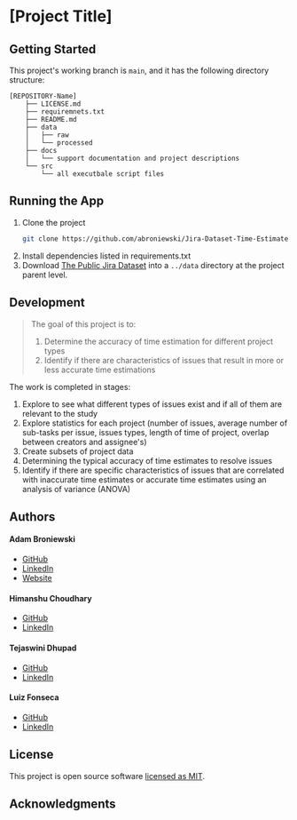 # [Project Title]

## Getting Started

This project's working branch is `main`, and it has the following directory structure:

```
[REPOSITORY-Name]
	├── LICENSE.md
	├── requiremnets.txt
	├── README.md
	├── data
	│   ├── raw
	│   └── processed
	├── docs
	│   └── support documentation and project descriptions
	└── src
	    └── all executbale script files
```

## Running the App

1. Clone the project
	```bash
	git clone https://github.com/abroniewski/Jira-Dataset-Time-Estimate-Study.git
	```
2. Install dependencies listed in requirements.txt
3. Download [The Public Jira Dataset](https://zenodo.org/record/5901804/files/2022.01.25%20-%20ThePublicJiraDataset.zip?download=1) into a `../data` directory at the project parent level.

[//]: # (4. run `main.py`)

[//]: # (	```bash)

[//]: # (	python main.py)

[//]: # (	```)

[//]: # ()
[//]: # (This will use the data located in `data/raw` and run through the full data pipeline.)

## Development

> The goal of this project is to:
> 1. Determine the accuracy of time estimation for different project types
> 2. Identify if there are characteristics of issues that result in more or less accurate time estimations

The work is completed in stages:

1. Explore to see what different types of issues exist and if all of them are relevant to the study 
2. Explore statistics for each project (number of issues, average number of sub-tasks per issue, issues types, length of time of project, overlap between creators and assignee's)
3. Create subsets of project data
4. Determining the typical accuracy of time estimates to resolve issues
5. Identify if there are specific characteristics of issues that are correlated with inaccurate time estimates or accurate time estimates using an analysis of variance (ANOVA)

## Authors

#### Adam Broniewski

* [GitHub](https://github.com/abroniewski)
* [LinkedIn](https://www.linkedin.com/in/abroniewski/)
* [Website](https://adambron.com)

#### Himanshu Choudhary

* [GitHub](https://github.com/himanshudce)
* [LinkedIn](https://www.linkedin.com/in/himanshudce/)

#### Tejaswini Dhupad

* [GitHub](https://github.com/tejaswinidhupad)
* [LinkedIn](https://www.linkedin.com/in/tejaswinidhupad/)

#### Luiz Fonseca

* [GitHub](https://github.com/fonluiz)
* [LinkedIn](https://www.linkedin.com/in/luiz-alberto-fonseca/)

## License

This project is open source software [licensed as MIT][license].

## Acknowledgments


[license]: https://github.com/abroniewski/LICENSE.md
